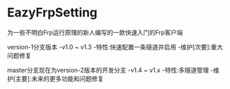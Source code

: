 # EazyFrpSetting
为一些不明白Frp运行原理的新人编写的一款快速入门的Frp客户端

version-1分支版本
-v1.0 ~ v1.3
-特性:快速配置一条隧道并启用
-维护[次要]:重大问题修复

master分支现在为version-2版本的开发分支
-v1.4 ~ v1.x
-特性:多隧道管理
-维护[主要]:未来的更多功能和问题修复

